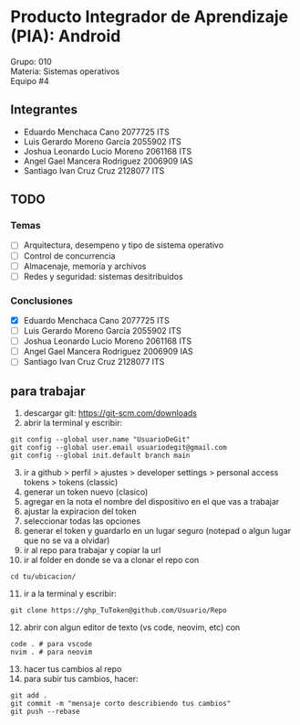﻿# Producto Integrador de Aprendizaje (PIA): Android

Grupo: 010 <br>
Materia: Sistemas operativos <br>
Equipo #4 <br>

## Integrantes

- Eduardo Menchaca Cano 2077725 ITS
- Luis Gerardo Moreno García 2055902 ITS
- Joshua Leonardo Lucio Moreno 2061168 ITS
- Angel Gael Mancera Rodriguez 2006909 IAS
- Santiago Ivan Cruz Cruz 2128077   ITS

## TODO

### Temas

- [ ] Arquitectura, desempeno y tipo de sistema operativo
- [ ] Control de concurrencia
- [ ] Almacenaje, memoria y archivos
- [ ] Redes y seguridad: sistemas desitribuidos

### Conclusiones

- [x] Eduardo Menchaca Cano 2077725 ITS
- [ ] Luis Gerardo Moreno García 2055902 ITS
- [ ] Joshua Leonardo Lucio Moreno 2061168 ITS
- [ ] Angel Gael Mancera Rodriguez 2006909 IAS
- [ ] Santiago Ivan Cruz Cruz 2128077 ITS

## para trabajar

1. descargar git: https://git-scm.com/downloads
2. abrir la terminal y escribir:

```
git config --global user.name "UsuarioDeGit"
git config --global user.email usuariodegit@gmail.com
git config --global init.default branch main
```

3. ir a github > perfil > ajustes > developer settings > personal access tokens > tokens (classic)
4. generar un token nuevo (clasico)
5. agregar en la nota el nombre del dispositivo en el que vas a trabajar
6. ajustar la expiracion del token
7. seleccionar todas las opciones
8. generar el token y guardarlo en un lugar seguro (notepad o algun lugar que no se va a olvidar)
9. ir al repo para trabajar y copiar la url
10. ir al folder en donde se va a clonar el repo con

```
cd tu/ubicacion/
```

11. ir a la terminal y escribir:

```
git clone https://ghp_TuToken@github.com/Usuario/Repo
```

12. abrir con algun editor de texto (vs code, neovim, etc) con

```
code . # para vscode
nvim . # para neovim
```

13. hacer tus cambios al repo
14. para subir tus cambios, hacer:

```
git add .
git commit -m "mensaje corto describiendo tus cambios"
git push --rebase
```

